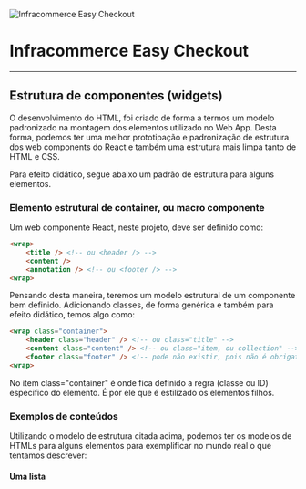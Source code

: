 ![Infracommerce Easy Checkout](/ifc-easy-checkout-logo.png)
# Infracommerce Easy Checkout
***

## Estrutura de componentes (widgets)

O desenvolvimento do HTML, foi criado de forma a termos um modelo padronizado na montagem dos elementos utilizado no Web App.
Desta forma, podemos ter uma melhor prototipação e padronização de estrutura dos web components do React e também uma estrutura mais limpa tanto de HTML e CSS.

Para efeito didático, segue abaixo um padrão de estrutura para alguns elementos.

### Elemento estrutural de container, ou macro componente

Um web componente React, neste projeto, deve ser definido como:

```html
<wrap>
	<title /> <!-- ou <header /> -->
	<content />
	<annotation /> <!-- ou <footer /> -->
<wrap>
```

Pensando desta maneira, teremos um modelo estrutural de um componente bem definido. 
Adicionando classes, de forma genérica e também para efeito didático, temos algo como:

```html
<wrap class="container">
	<header class="header" /> <!-- ou class="title" -->
	<content class="content" /> <!-- ou class="item, ou collection" -->
	<footer class="footer" /> <!-- pode não existir, pois não é obrigatório -->
<wrap>
```

No item class="container" é onde fica definido a regra (classe ou ID) especifico do elemento. É por ele que é estilizado os elementos filhos.

### Exemplos de conteúdos

Utilizando o modelo de estrutura citada acima, podemos ter os modelos de HTMLs para alguns elementos para exemplificar no mundo real o que tentamos descrever:

#### Uma lista

```

```